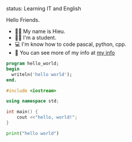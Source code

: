 status: Learning IT and English 

Hello Friends.
+ 👩‍💻 My name is Hieu.
+ 👨‍🎓 I'm a student.
+ 💻 I'm know how to code pascal, python, cpp.
+ 🧾 You can see more of my info at <a href="https://hieuhfgr.github.io/my-info">my info</a>


```pascal
program hello_world;
begin
  writeln('hello world');
end.
```

```cpp
#include <iostream>

using namespace std;

int main() {
	cout <<"hello, world!";
}
```

```py
print("hello world")
```
